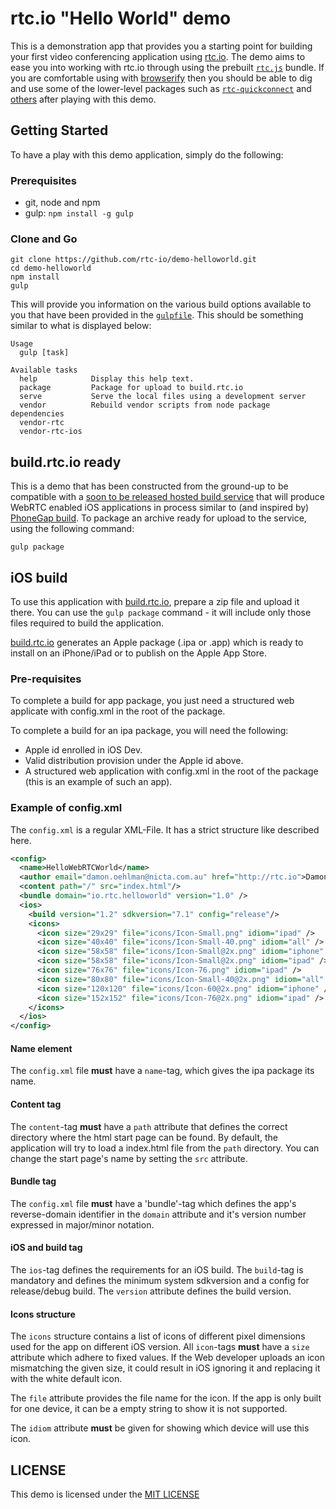 # rtc.io "Hello World" demo

This is a demonstration app that provides you a starting point for building your first video conferencing application using [rtc.io](http://rtc.io/). The demo aims to ease you into working with rtc.io through using the prebuilt [`rtc.js`](https://github.com/rtc-io/rtc) bundle.  If you are comfortable using with [browserify](http://browserify.org/) then you should be able to dig and use some of the lower-level packages such as [`rtc-quickconnect`](https://github.com/rtc-io/rtc) and [others](http://rtc.io/modules.html) after playing with this demo.

## Getting Started

To have a play with this demo application, simply do the following:

### Prerequisites

- git, node and npm
- gulp: `npm install -g gulp`

### Clone and Go

```
git clone https://github.com/rtc-io/demo-helloworld.git
cd demo-helloworld
npm install
gulp
```

This will provide you information on the various build options available to you that have been provided in the [`gulpfile`](gulpfile.js).  This should be something similar to what is displayed below:

```
Usage
  gulp [task]

Available tasks
  help            Display this help text.
  package         Package for upload to build.rtc.io
  serve           Serve the local files using a development server
  vendor          Rebuild vendor scripts from node package dependencies
  vendor-rtc
  vendor-rtc-ios
```

## build.rtc.io ready

This is a demo that has been constructed from the ground-up to be compatible with a [soon to be released hosted build service](http://build.rtc.io/) that will produce WebRTC enabled iOS applications in process similar to (and inspired by) [PhoneGap build](http://build.phonegap.com). To package an archive ready for upload to the service, using the following command:

```
gulp package
```

## iOS build

To use this application with [build.rtc.io](http://build.rtc.io), prepare a zip file and upload it there.
You can use the `gulp package` command - it will include only those files required to build the application.

[build.rtc.io](http://build.rtc.io) generates an Apple package (.ipa or .app) which is ready to install on an iPhone/iPad or to publish on the Apple App Store.


### Pre-requisites

To complete a build for app package, you just need a structured web applicate with config.xml in the root of the package.

To complete a build for an ipa package, you will need the following:

* Apple id enrolled in iOS Dev.
* Valid distribution provision under the Apple id above.
* A structured web application with config.xml in the root of the package (this is an example of such an app).


### Example of config.xml
The `config.xml` is a regular XML-File. It has a strict structure like described here.

```xml
<config>
  <name>HelloWebRTCWorld</name>
  <author email="damon.oehlman@nicta.com.au" href="http://rtc.io">Damon Oehlman</author>
  <content path="/" src="index.html"/>
  <bundle domain="io.rtc.helloworld" version="1.0" />
  <ios>
    <build version="1.2" sdkversion="7.1" config="release"/>
    <icons>
      <icon size="29x29" file="icons/Icon-Small.png" idiom="ipad" />
      <icon size="40x40" file="icons/Icon-Small-40.png" idiom="all" />
      <icon size="58x58" file="icons/Icon-Small@2x.png" idiom="iphone" />
      <icon size="58x58" file="icons/Icon-Small@2x.png" idiom="ipad" />
      <icon size="76x76" file="icons/Icon-76.png" idiom="ipad" />
      <icon size="80x80" file="icons/Icon-Small-40@2x.png" idiom="all" />
      <icon size="120x120" file="icons/Icon-60@2x.png" idiom="iphone" />
      <icon size="152x152" file="icons/Icon-76@2x.png" idiom="ipad" />
    </icons>
  </ios>
</config>
```

#### Name element
The `config.xml` file **must** have a `name`-tag, which gives the ipa package its name.

#### Content tag
The `content`-tag **must** have a `path` attribute that defines the correct directory where the html start page can be found. By default, the application will try to load a index.html file from the `path` directory. You can change the start page's name by setting the `src` attribute.

#### Bundle tag
The `config.xml` file **must** have a 'bundle'-tag which defines the app's reverse-domain identifier in the `domain` attribute and it's version number expressed in major/minor notation.

#### iOS and build tag
The `ios`-tag defines the requirements for an iOS build. The `build`-tag is mandatory and defines the minimum system sdkversion and a config for release/debug build. The `version` attribute defines the build version.

#### Icons structure
The `icons` structure contains a list of icons of different pixel dimensions used for the app on different iOS version. All `icon`-tags **must** have a `size` attribute which adhere to fixed values. If the Web developer uploads an icon mismatching the given size, it could result in iOS ignoring it and replacing it with the white default icon.

The `file` attribute provides the file name for the icon. If the app is only built for one device, it can be a empty string to show it is not supported.

The `idiom` attribute **must** be given for showing which device will use this icon.


## LICENSE

This demo is licensed under the [MIT LICENSE](https://raw.githubusercontent.com/rtc-io/demo-helloworld/gh-pages/LICENSE)
